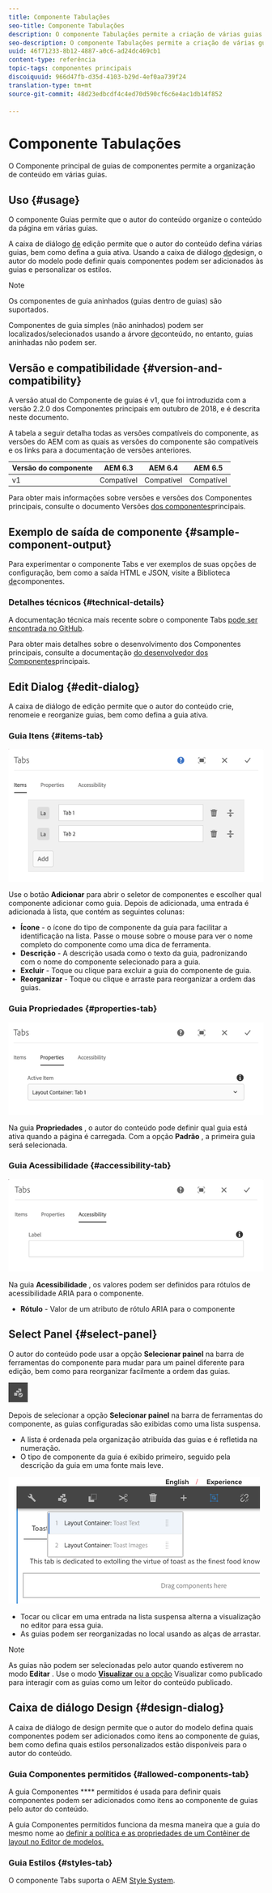 ```yaml
---
title: Componente Tabulações
seo-title: Componente Tabulações
description: O componente Tabulações permite a criação de várias guias para organizar o conteúdo em uma página.
seo-description: O componente Tabulações permite a criação de várias guias para organizar o conteúdo em uma página.
uuid: 46f71233-8b12-4887-a0c6-ad24dc469cb1
content-type: referência
topic-tags: componentes principais
discoiquuid: 966d47fb-d35d-4103-b29d-4ef0aa739f24
translation-type: tm+mt
source-git-commit: 48d23edbcdf4c4ed70d590cf6c6e4ac1db14f852

---
```



# Componente Tabulações

O Componente principal de guias de componentes permite a organização de conteúdo em várias guias.

## Uso {#usage}

O componente Guias permite que o autor do conteúdo organize o conteúdo da página em várias guias.

A caixa de diálogo [de](#edit-dialog) edição permite que o autor do conteúdo defina várias guias, bem como defina a guia ativa. Usando a caixa de diálogo [de](#design-dialog)design, o autor do modelo pode definir quais componentes podem ser adicionados às guias e personalizar os estilos.

>[!NOTE]
>
>Os componentes de guia aninhados (guias dentro de guias) são suportados.
>
>Componentes de guia simples (não aninhados) podem ser localizados/selecionados usando a árvore [de](https://helpx.adobe.com/experience-manager/6-5/sites/authoring/using/author-environment-tools.html)conteúdo, no entanto, guias aninhadas não podem ser.

## Versão e compatibilidade {#version-and-compatibility}

A versão atual do Componente de guias é v1, que foi introduzida com a versão 2.2.0 dos Componentes principais em outubro de 2018, e é descrita neste documento.

A tabela a seguir detalha todas as versões compatíveis do componente, as versões do AEM com as quais as versões do componente são compatíveis e os links para a documentação de versões anteriores.

| Versão do componente | AEM 6.3 | AEM 6.4 | AEM 6.5 |
|--- |--- |--- |--- |
| v1 | Compatível | Compatível | Compatível |

Para obter mais informações sobre versões e versões dos Componentes principais, consulte o documento Versões [dos componentes](versions.md)principais.

## Exemplo de saída de componente {#sample-component-output}

Para experimentar o componente Tabs e ver exemplos de suas opções de configuração, bem como a saída HTML e JSON, visite a Biblioteca [de](http://opensource.adobe.com/aem-core-wcm-components/library/tabs.html)componentes.

### Detalhes técnicos {#technical-details}

A documentação técnica mais recente sobre o componente Tabs [pode ser encontrada no GitHub](https://github.com/adobe/aem-core-wcm-components/blob/master/content/src/content/jcr_root/apps/core/wcm/components/tabs/v1/tabs).

Para obter mais detalhes sobre o desenvolvimento dos Componentes principais, consulte a documentação [do desenvolvedor dos Componentes](developing.md)principais.

## Edit Dialog {#edit-dialog}

A caixa de diálogo de edição permite que o autor do conteúdo crie, renomeie e reorganize guias, bem como defina a guia ativa.

### Guia Itens {#items-tab}

![](assets/screen-shot-2019-08-29-12.28.16.png)

Use o botão **Adicionar** para abrir o seletor de componentes e escolher qual componente adicionar como guia. Depois de adicionada, uma entrada é adicionada à lista, que contém as seguintes colunas:

* **Ícone** - o ícone do tipo de componente da guia para facilitar a identificação na lista. Passe o mouse sobre o mouse para ver o nome completo do componente como uma dica de ferramenta.
* **Descrição** - A descrição usada como o texto da guia, padronizando com o nome do componente selecionado para a guia.
* **Excluir** - Toque ou clique para excluir a guia do componente de guia.
* **Reorganizar** - Toque ou clique e arraste para reorganizar a ordem das guias.

### Guia Propriedades {#properties-tab}

![](assets/screen-shot-2019-08-29-12.28.32.png)

Na guia **Propriedades** , o autor do conteúdo pode definir qual guia está ativa quando a página é carregada. Com a opção **Padrão** , a primeira guia será selecionada.

### Guia Acessibilidade {#accessibility-tab}

![](assets/screen-shot-2019-08-29-12.28.40.png)

Na guia **Acessibilidade** , os valores podem ser definidos para rótulos de acessibilidade [](https://www.w3.org/WAI/standards-guidelines/aria/) ARIA para o componente.

* **Rótulo** - Valor de um atributo de rótulo ARIA para o componente

## Select Panel {#select-panel}

O autor do conteúdo pode usar a opção **Selecionar painel** na barra de ferramentas do componente para mudar para um painel diferente para edição, bem como para reorganizar facilmente a ordem das guias.

![](assets/screenshot_2018-10-11at165417.png)

Depois de selecionar a opção **Selecionar painel** na barra de ferramentas do componente, as guias configuradas são exibidas como uma lista suspensa.

* A lista é ordenada pela organização atribuída das guias e é refletida na numeração.
* O tipo de componente da guia é exibido primeiro, seguido pela descrição da guia em uma fonte mais leve.

![](assets/screenshot_2018-10-11at165154.png)

* Tocar ou clicar em uma entrada na lista suspensa alterna a visualização no editor para essa guia.
* As guias podem ser reorganizadas no local usando as alças de arrastar.

>[!NOTE]
>
>As guias não podem ser selecionadas pelo autor quando estiverem no modo **Editar** . Use o modo [**Visualizar** ou a opção](https://helpx.adobe.com/experience-manager/6-5/sites/authoring/using/editing-content.html) Visualizar como publicado **[](https://helpx.adobe.com/experience-manager/6-5/sites/authoring/using/editing-content.html)** para interagir com as guias como um leitor do conteúdo publicado.

## Caixa de diálogo Design {#design-dialog}

A caixa de diálogo de design permite que o autor do modelo defina quais componentes podem ser adicionados como itens ao componente de guias, bem como defina quais estilos personalizados estão disponíveis para o autor do conteúdo.

### Guia Componentes permitidos {#allowed-components-tab}

A guia Componentes **** permitidos é usada para definir quais componentes podem ser adicionados como itens ao componente de guias pelo autor do conteúdo.

A guia Componentes permitidos funciona da mesma maneira que a guia do mesmo nome ao [definir a política e as propriedades de um Contêiner de layout no Editor de modelos.](https://helpx.adobe.com/experience-manager/6-5/sites/authoring/using/templates.html)

### Guia Estilos {#styles-tab}

O componente Tabs suporta o AEM [Style System](authoring.md#component-styling).

